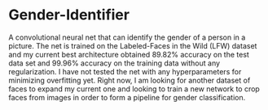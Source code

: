 # Gender-Identifier
A convolutional neural net that can identify the gender of a person in a picture. The net is trained on the Labeled-Faces in the Wild (LFW) dataset and my current best architecture obtained 89.82% accuracy on the test data set and 99.96% accuracy on the training data without any regularization. I have not tested the net with any hyperparameters for minimizing overfitting yet. Right now, I am looking for another dataset of faces to expand my current one and looking to train a new network to crop faces from images in order to form a pipeline for gender classification.
